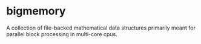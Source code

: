 bigmemory
=========

A collection of file-backed mathematical data structures primarily meant for parallel block processing in multi-core cpus.  